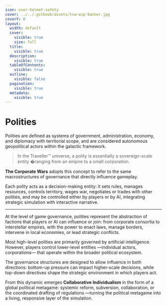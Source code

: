 ```yaml
---
icon: user-helmet-safety
cover: ../../.gitbook/assets/tcw-wip-banner.jpg
coverY: 0
layout:
  width: default
  cover:
    visible: true
    size: full
  title:
    visible: true
  description:
    visible: true
  tableOfContents:
    visible: true
  outline:
    visible: false
  pagination:
    visible: true
  metadata:
    visible: true
---
```


# Polities

Polities are defined as systems of government, administration, economy, and diplomacy with territorial scope, and are considered autonomous geopolitical actors within the galactic framework.

> In the Traveller™ universe, a polity is essentially a sovereign-scale entity �ranging from an empire to a small corporation.

**The Corporate Wars** adopts this concept to refer to the same macrostructures of governance that directly influence gameplay.

Each polity acts as a decision-making entity: it sets rules, manages resources, controls territory, wages war, negotiates or trades with other polities, and may be controlled either by players or by AI, integrating strategic simulation with interactive narrative.

***

At the level of game governance, polities represent the abstraction of factions that players or AI can influence or join: from corporate consortia to interstellar empires, with the power to enact laws, manage borders, intervene in local economies, or lead strategic conflicts.

Most high-level polities are primarily governed by artificial intelligence. However, players control lower-level entities —individual actors, corporations— that operate within the broader political ecosystem.

The governance structures are designed to allow influence in both directions: bottom-up pressure can impact higher-scale decisions, while top-down directives shape the strategic environment in which players act.

From this dynamic emerges **Collaborative Individualism** in the form of a global political metagame: systemic reform, subversion, collaboration, or the coordinated drafting of regulations —turning the political metagame into a living, responsive layer of the simulation.
